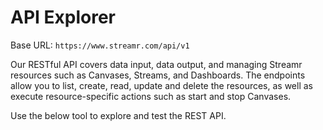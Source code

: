 <a name="api-explorer"></a>
# API Explorer

Base URL: `https://www.streamr.com/api/v1`

Our RESTful API covers data input, data output, and managing Streamr resources such as Canvases, Streams, and Dashboards. The endpoints allow you to list, create, read, update and delete the resources, as well as execute resource-specific actions such as start and stop Canvases.

Use the below tool to explore and test the REST API.
